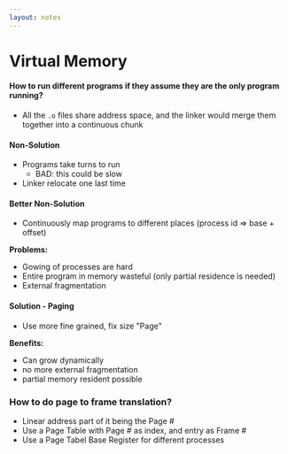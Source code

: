 ```yaml
---
layout: notes
---
```


# Virtual Memory 

#### How to run different programs if they assume they are the only program running?

- All the `.o` files share address space, and the linker would merge them together into a continuous chunk 



#### Non-Solution 

- Programs take turns to run 
  - BAD: this could be slow
- Linker relocate one last time 



#### Better Non-Solution

- Continuously map programs to different places (process id => base + offset)

**Problems:** 

- Gowing of processes are hard 
- Entire program in memory wasteful (only partial residence is needed) 
- External fragmentation 



#### Solution - Paging 

- Use more fine grained, fix size "Page" 

**Benefits:** 

- Can grow dynamically 
- no more external fragmentation 
- partial memory resident possible 



### How to do page to frame translation?

- Linear address part of it being the Page #
- Use a Page Table with Page # as index, and entry as Frame #
- Use a Page Tabel Base Register for different processes

